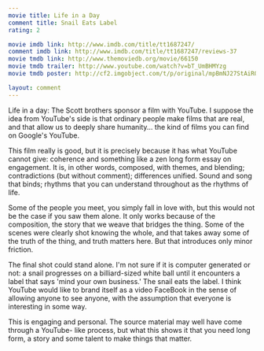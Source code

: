 ```yaml
---
movie title: Life in a Day
comment title: Snail Eats Label
rating: 2

movie imdb link: http://www.imdb.com/title/tt1687247/
comment imdb link: http://www.imdb.com/title/tt1687247/reviews-37
movie tmdb link: http://www.themoviedb.org/movie/66150
movie tmdb trailer: http://www.youtube.com/watch?v=bT_UmBHMYzg
movie tmdb poster: http://cf2.imgobject.com/t/p/original/mpBmNJ27StAiRO6DRIdQSKMZPDg.jpg

layout: comment
---
```


Life in a day: The Scott brothers sponsor a film with YouTube. I suppose the idea from YouTube's side is that ordinary people make films that are real, and that allow us to deeply share humanity... the kind of films you can find on Google's YouTube.

This film really is good, but it is precisely because it has what YouTube cannot give: coherence and something like a zen long form essay on engagement. It is, in other words, composed, with themes, and blending; contradictions (but without comment); differences unified. Sound and song that binds; rhythms that you can understand throughout as the rhythms of life.

Some of the people you meet, you simply fall in love with, but this would not be the case if you saw them alone. It only works because of the composition, the story that we weave that bridges the thing. Some of the scenes were clearly shot knowing the whole, and that takes away some of the truth of the thing, and truth matters here. But that introduces only minor friction.

The final shot could stand alone. I'm not sure if it is computer generated or not: a snail progresses on a billiard-sized white ball until it encounters a label that says 'mind your own business.' The snail eats the label. I think YouTube would like to brand itself as a video FaceBook in the sense of allowing anyone to see anyone, with the assumption that everyone is interesting in some way. 

This is engaging and personal. The source material may well have come through a YouTube- like process, but what this shows it that you need long form, a story and some talent to make things that matter.